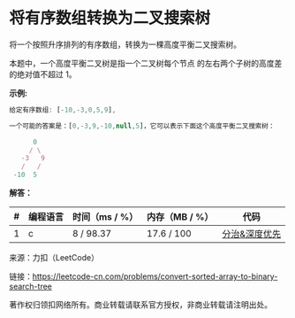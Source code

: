 # 将有序数组转换为二叉搜索树

将一个按照升序排列的有序数组，转换为一棵高度平衡二叉搜索树。

本题中，一个高度平衡二叉树是指一个二叉树每个节点 的左右两个子树的高度差的绝对值不超过 1。

**示例:**

``` javascript
给定有序数组: [-10,-3,0,5,9],

一个可能的答案是：[0,-3,9,-10,null,5]，它可以表示下面这个高度平衡二叉搜索树：

      0
     / \
   -3   9
   /   /
 -10  5
```

**解答：**

**#**|**编程语言**|**时间（ms / %）**|**内存（MB / %）**|**代码**
--|--|--|--|--
1|c|8 / 98.37|17.6 / 100|[分治&深度优先](./c/ac_v1.c)

来源：力扣（LeetCode）

链接：https://leetcode-cn.com/problems/convert-sorted-array-to-binary-search-tree

著作权归领扣网络所有。商业转载请联系官方授权，非商业转载请注明出处。
